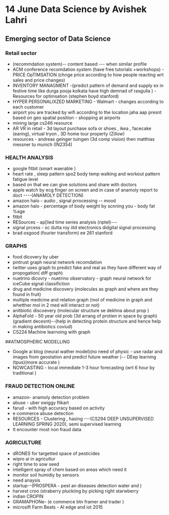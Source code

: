 # 14 June Data Science by Avishek Lahri 
## Emerging sector of Data Science 
### Retail sector 
- (recommdation system)-- content based --- when similar profile 
- ACM conference recomdation system (have free tutorials +workshops)
-PRICE OpTIMSATION (chnge price according to how people reacting wrt sales and price changes)
- INVENTORY MANAGMENT -(predict pattern of demand and supply ex in festive time like durga pooja kolkata have high demnad of rasgulla )
-Resources for optimsation (stephen  boyd stanford)
- HYPER PERSONALIXZED MARKETING - Walmart - changes according to each customer
- airport you are tracked  by wifi according to the location jaha aap presnt based on geo spatial position - shopping at airports 
- mining large cs246 resource 
- AR VR  in retail - 3d layout purchase sofa or shoes , ikea , facecake (earing), virtual tryon , 3D home tour property (Zillow)
- resources - andreas geinger tuingen (3d comp vision) then matthias niessner tu munich (IN2354)

### HEALTH ANALYSIS 
- google fitbit (smart waerable )
- heart rate , sleep pattern spo2 body temp walking and workout pattern fatigue level 
- based on that we can give solutions and share with doctors 
- apple watch by ecg finger on screen and in case of anamoly report to doct ----(ANAMOLY DETECTION)
- amazon halo - audio , signal prrocessing -- mood 
- amazon halo - percentage of body weight by scnning you - body fat %age 
- fitbit 
- RESources - ap[lied time series analysis (nptel)---
- signal prcess - sc dutta roy iitd electronics didgital signal processing 
- brad osgood (fourier transform) ee 261 stanford 

### GRAPHS 
- food dicovery by uber 
- pintrust graph neural network recomdation
- twitter uses graph to predict fake and real as they have different way of propogation( diff graph)
- nuetrino dicovry - nuetrino observatory - graph neural network for iceCube signal classifiction
- drug and medicine discovery (molecules as graph and where are they found in fruit)
- multiple medicine and relation graph (mol of medicine in graph and whetther mol in 2 med will interact or not)
- anitbiotic discoevery (molecular structure se dekhna about prop )
- AlphaFold - 50 year old prob (3d arrang of protien in space  by graph)(gradient decesnt)--(help in detecting protein structure and hence help in making antibiotics coviud)
- CS224 Machine learnoing with graph 

##ATMOSPHERIC MODELLING 
- Google ai blog (neural wather model)(no need of physic - use radar and images from geostation and predict future weather )-- DEep learning (tpus)(more accurate )
- NOWCASTING - local immediate 1-3 hour forecasting (wrt 6 hour by traditional )

### FRAUD DETECTION ONLINE 
- amazon- anamoly detection problem 
- abuse - uber swiggy flikart 
- farud - with high accuracy based on activity 
- e commerce abuse detection 
- RESOURCES - Clustering , hasing 
---(CS294 DEEP UNSUPERVISED LEARNING SPRING 2020), semi supervised learning 
- It encounter most non fraud data 

### AGRICULTURE 
- dRONES for targetted space of pesticides 
- wipro ai in agricultur
- right time to sow seed 
- intelligent spray of chem based on areas which need it 
- monitor soil humidiy by sensors 
- need anaysis 
- startup--(PROSPERA - pest an diseases detection water and )
- harvest croo (straberry pluckiing by picking right starwberry
- indian CROPIN 
- GRAMAPHONe- (e commerce btn framer and trader )
- microsift Farm Beats - AI edge and iot 2015
